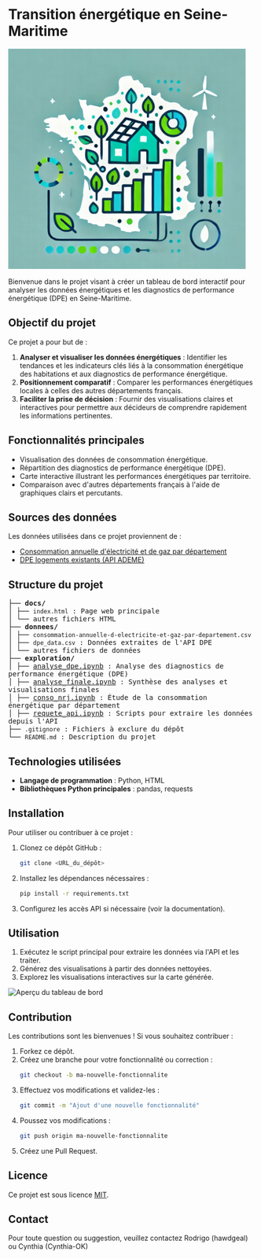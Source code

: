 # Transition énergétique en Seine-Maritime

![Project Logo](donnees/DPE76.png)

Bienvenue dans le projet visant à créer un tableau de bord interactif pour analyser les données énergétiques et les diagnostics de performance énergétique (DPE) en Seine-Maritime.

## Objectif du projet

Ce projet a pour but de :

1. **Analyser et visualiser les données énergétiques** : Identifier les tendances et les indicateurs clés liés à la consommation énergétique des habitations et aux diagnostics de performance énergétique.
2. **Positionnement comparatif** : Comparer les performances énergétiques locales à celles des autres départements français.
3. **Faciliter la prise de décision** : Fournir des visualisations claires et interactives pour permettre aux décideurs de comprendre rapidement les informations pertinentes.

## Fonctionnalités principales

- Visualisation des données de consommation énergétique.
- Répartition des diagnostics de performance énergétique (DPE).
- Carte interactive illustrant les performances énergétiques par territoire.
- Comparaison avec d'autres départements français à l'aide de graphiques clairs et percutants.

## Sources des données

Les données utilisées dans ce projet proviennent de :

- [Consommation annuelle d'électricité et de gaz par département](https://www.data.gouv.fr/)
- [DPE logements existants (API ADEME)](https://data.ademe.fr/)

## Structure du projet

<div style="font-family: monospace;">
├── <b>docs/</b><br>
│   ├── <code>index.html</code> : Page web principale<br>
│   └── autres fichiers HTML<br>
├── <b>donnees/</b><br>
│   ├── <code>consommation-annuelle-d-electricite-et-gaz-par-departement.csv</code><br>
│   ├── <code>dpe_data.csv</code> : Données extraites de l'API DPE<br>
│   └── autres fichiers de données<br>
├── <b>exploration/</b><br>
│   ├── <a href="https://github.com/hawdgeal/transition-energetique-76/blob/main/exploration/analyse_dpe.ipynb">analyse_dpe.ipynb</a> : Analyse des diagnostics de performance énergétique (DPE)<br>
│   ├── <a href="https://github.com/hawdgeal/transition-energetique-76/blob/main/exploration/analyse_finale.ipynb">analyse_finale.ipynb</a> : Synthèse des analyses et visualisations finales<br>
│   ├── <a href="https://github.com/hawdgeal/transition-energetique-76/blob/main/exploration/conso_nrj.ipynb">conso_nrj.ipynb</a> : Étude de la consommation énergétique par département<br>
│   ├── <a href="https://github.com/hawdgeal/transition-energetique-76/blob/main/exploration/requete_api.ipynb">requete_api.ipynb</a> : Scripts pour extraire les données depuis l'API<br>
├── <code>.gitignore</code> : Fichiers à exclure du dépôt<br>
└── <code>README.md</code> : Description du projet
</div>

## Technologies utilisées

- **Langage de programmation** : Python, HTML
- **Bibliothèques Python principales** : pandas, requests

## Installation

Pour utiliser ou contribuer à ce projet :

1. Clonez ce dépôt GitHub :

   ```bash
   git clone <URL_du_dépôt>
   ```
2. Installez les dépendances nécessaires :

   ```bash
   pip install -r requirements.txt
   ```
3. Configurez les accès API si nécessaire (voir la documentation).

## Utilisation

1. Exécutez le script principal pour extraire les données via l'API et les traiter.
2. Générez des visualisations à partir des données nettoyées.
3. Explorez les visualisations interactives sur la carte générée.

![Aperçu du tableau de bord](donnees/ezgif-3-59e625e3b5.gif)

## Contribution

Les contributions sont les bienvenues ! Si vous souhaitez contribuer :

1. Forkez ce dépôt.
2. Créez une branche pour votre fonctionnalité ou correction :
   ```bash
   git checkout -b ma-nouvelle-fonctionnalite
   ```
3. Effectuez vos modifications et validez-les :
   ```bash
   git commit -m "Ajout d'une nouvelle fonctionnalité"
   ```
4. Poussez vos modifications :
   ```bash
   git push origin ma-nouvelle-fonctionnalite
   ```
5. Créez une Pull Request.

## Licence

Ce projet est sous licence [MIT](LICENSE).

## Contact

Pour toute question ou suggestion, veuillez contactez Rodrigo (hawdgeal) ou Cynthia (Cynthia-OK)
